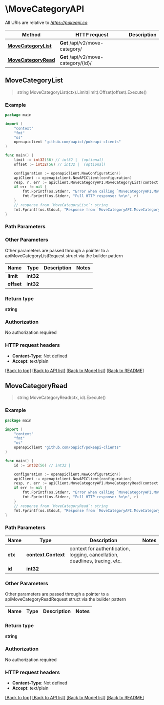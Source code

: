 # \MoveCategoryAPI

All URIs are relative to *https://pokeapi.co*

Method | HTTP request | Description
------------- | ------------- | -------------
[**MoveCategoryList**](MoveCategoryAPI.md#MoveCategoryList) | **Get** /api/v2/move-category/ | 
[**MoveCategoryRead**](MoveCategoryAPI.md#MoveCategoryRead) | **Get** /api/v2/move-category/{id}/ | 



## MoveCategoryList

> string MoveCategoryList(ctx).Limit(limit).Offset(offset).Execute()



### Example

```go
package main

import (
	"context"
	"fmt"
	"os"
	openapiclient "github.com/oapicf/pokeapi-clients"
)

func main() {
	limit := int32(56) // int32 |  (optional)
	offset := int32(56) // int32 |  (optional)

	configuration := openapiclient.NewConfiguration()
	apiClient := openapiclient.NewAPIClient(configuration)
	resp, r, err := apiClient.MoveCategoryAPI.MoveCategoryList(context.Background()).Limit(limit).Offset(offset).Execute()
	if err != nil {
		fmt.Fprintf(os.Stderr, "Error when calling `MoveCategoryAPI.MoveCategoryList``: %v\n", err)
		fmt.Fprintf(os.Stderr, "Full HTTP response: %v\n", r)
	}
	// response from `MoveCategoryList`: string
	fmt.Fprintf(os.Stdout, "Response from `MoveCategoryAPI.MoveCategoryList`: %v\n", resp)
}
```

### Path Parameters



### Other Parameters

Other parameters are passed through a pointer to a apiMoveCategoryListRequest struct via the builder pattern


Name | Type | Description  | Notes
------------- | ------------- | ------------- | -------------
 **limit** | **int32** |  | 
 **offset** | **int32** |  | 

### Return type

**string**

### Authorization

No authorization required

### HTTP request headers

- **Content-Type**: Not defined
- **Accept**: text/plain

[[Back to top]](#) [[Back to API list]](../README.md#documentation-for-api-endpoints)
[[Back to Model list]](../README.md#documentation-for-models)
[[Back to README]](../README.md)


## MoveCategoryRead

> string MoveCategoryRead(ctx, id).Execute()



### Example

```go
package main

import (
	"context"
	"fmt"
	"os"
	openapiclient "github.com/oapicf/pokeapi-clients"
)

func main() {
	id := int32(56) // int32 | 

	configuration := openapiclient.NewConfiguration()
	apiClient := openapiclient.NewAPIClient(configuration)
	resp, r, err := apiClient.MoveCategoryAPI.MoveCategoryRead(context.Background(), id).Execute()
	if err != nil {
		fmt.Fprintf(os.Stderr, "Error when calling `MoveCategoryAPI.MoveCategoryRead``: %v\n", err)
		fmt.Fprintf(os.Stderr, "Full HTTP response: %v\n", r)
	}
	// response from `MoveCategoryRead`: string
	fmt.Fprintf(os.Stdout, "Response from `MoveCategoryAPI.MoveCategoryRead`: %v\n", resp)
}
```

### Path Parameters


Name | Type | Description  | Notes
------------- | ------------- | ------------- | -------------
**ctx** | **context.Context** | context for authentication, logging, cancellation, deadlines, tracing, etc.
**id** | **int32** |  | 

### Other Parameters

Other parameters are passed through a pointer to a apiMoveCategoryReadRequest struct via the builder pattern


Name | Type | Description  | Notes
------------- | ------------- | ------------- | -------------


### Return type

**string**

### Authorization

No authorization required

### HTTP request headers

- **Content-Type**: Not defined
- **Accept**: text/plain

[[Back to top]](#) [[Back to API list]](../README.md#documentation-for-api-endpoints)
[[Back to Model list]](../README.md#documentation-for-models)
[[Back to README]](../README.md)

